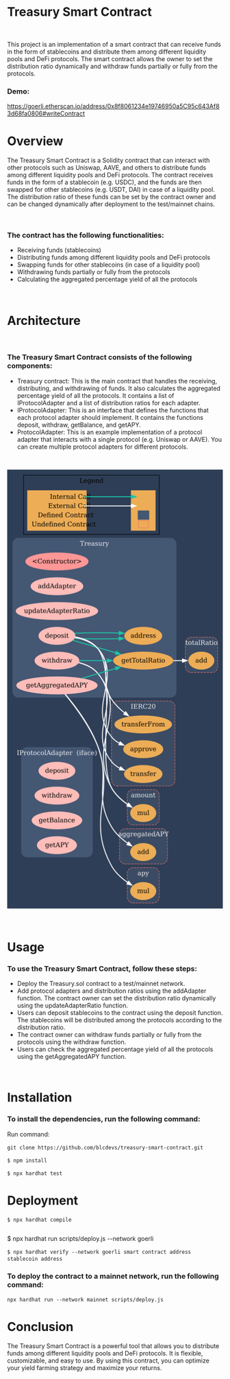 # Treasury Smart Contract
 </br>

<p>
    This project is an implementation of a smart contract that can receive funds in the form of stablecoins and distribute them among different liquidity pools and DeFi protocols. The smart contract allows the owner to set the distribution ratio dynamically and withdraw funds partially or fully from the protocols.
    
</p>

 ### Demo:

   
 https://goerli.etherscan.io/address/0x8f8061234e19746950a5C95c643Af83d68fa0806#writeContract

# Overview

The Treasury Smart Contract is a Solidity contract that can interact with other protocols such as Uniswap, AAVE, and others to distribute funds among different liquidity pools and DeFi protocols. The contract receives funds in the form of a stablecoin (e.g. USDC), and the funds are then swapped for other stablecoins (e.g. USDT, DAI) in case of a liquidity pool. The distribution ratio of these funds can be set by the contract owner and can be changed dynamically after deployment to the test/mainnet chains.

<br/>

### The contract has the following functionalities:

* Receiving funds (stablecoins)
* Distributing funds among different liquidity pools and DeFi protocols
* Swapping funds for other stablecoins (in case of a liquidity pool)
* Withdrawing funds partially or fully from the protocols
* Calculating the aggregated percentage yield of all the protocols

<br/>

# Architecture

<br/>

### The Treasury Smart Contract consists of the following components:

* Treasury contract: This is the main contract that handles the receiving, distributing, and withdrawing of funds. It also calculates the aggregated percentage yield of all the protocols. It contains a list of IProtocolAdapter and a list of distribution ratios for each adapter.
* IProtocolAdapter: This is an interface that defines the functions that each protocol adapter should implement. It contains the functions deposit, withdraw, getBalance, and getAPY.
* ProtocolAdapter: This is an example implementation of a protocol adapter that interacts with a single protocol (e.g. Uniswap or AAVE). You can create multiple protocol adapters for different protocols.

<br/>

![Getting Started](./vrs.png)


<br/>

# Usage

### To use the Treasury Smart Contract, follow these steps:

* Deploy the Treasury.sol contract to a test/mainnet network.
* Add protocol adapters and distribution ratios using the addAdapter function. The contract owner can set the distribution ratio dynamically using the updateAdapterRatio function.
* Users can deposit stablecoins to the contract using the deposit function. The stablecoins will be distributed among the protocols according to the distribution ratio.
* The contract owner can withdraw funds partially or fully from the protocols using the withdraw function.
* Users can check the aggregated percentage yield of all the protocols using the getAggregatedAPY function.


<br/>

# Installation
### To install the dependencies, run the following command:

Run command: 
 ``` 
 git clone https://github.com/blcdevs/treasury-smart-contract.git   
```


 ```
 $ npm install
 ```    

  ```
 $ npx hardhat test

 ```    

 # Deployment

  ```
 $ npx hardhat compile

 ```  

  ```

  ```
   $ npx hardhat run scripts/deploy.js --network goerli
  ```
 $ npx hardhat verify --network goerli smart contract address stablecoin address

 ```  

 ### To deploy the contract to a mainnet network, run the following command:


```
npx hardhat run --network mainnet scripts/deploy.js
```

# Conclusion

The Treasury Smart Contract is a powerful tool that allows you to distribute funds among different liquidity pools and DeFi protocols. It is flexible, customizable, and easy to use. By using this contract, you can optimize your yield farming strategy and maximize your returns.




